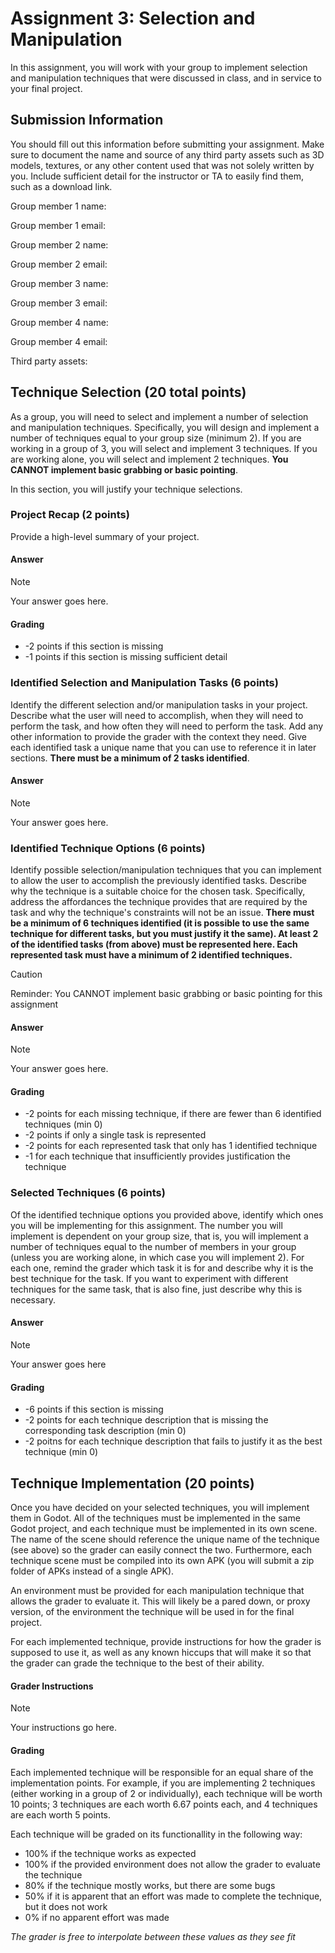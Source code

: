 # Assignment 3: Selection and Manipulation
In this assignment, you will work with your group to implement selection and manipulation techniques that were discussed in class, and in service to your final project.

## Submission Information
You should fill out this information before submitting your assignment. Make sure to document the name and source of any third party assets such as 3D models, textures, or any other content used that was not solely written by you. Include sufficient detail for the instructor or TA to easily find them, such as a download link.

Group member 1 name:

Group member 1 email:

Group member 2 name:

Group member 2 email:

Group member 3 name:

Group member 3 email:

Group member 4 name:

Group member 4 email:

Third party assets:


## Technique Selection (20 total points)
As a group, you will need to select and implement a number of selection and manipulation techniques. Specifically, you will design and implement a number of techniques equal to your group size (minimum 2). If you are working in a group of 3, you will select and implement 3 techniques. If you are working alone, you will select and implement 2 techniques. **You CANNOT implement basic grabbing or basic pointing**. 

In this section, you will justify your technique selections.

### Project Recap (2 points)
Provide a high-level summary of your project.

#### Answer

> [!NOTE]
> Your answer goes here.

#### Grading
- -2 points if this section is missing
- -1 points if this section is missing sufficient detail

### Identified Selection and Manipulation Tasks (6 points)
Identify the different selection and/or manipulation tasks in your project. Describe what the user will need to accomplish, when they will need to perform the task, and how often they will need to perform the task. Add any other information to provide the grader with the context they need. Give each identified task a unique name that you can use to reference it in later sections. **There must be a minimum of 2 tasks identified**.

#### Answer

> [!NOTE]
> Your answer goes here.

### Identified Technique Options (6 points)
Identify possible selection/manipulation techniques that you can implement to allow the user to accomplish the previously identified tasks. Describe why the technique is a suitable choice for the chosen task. Specifically, address the affordances the technique provides that are required by the task and why the technique's constraints will not be an issue. **There must be a minimum of 6 techniques identified (it is possible to use the same technique for different tasks, but you must justify it the same). At least 2 of the identified tasks (from above) must be represented here. Each represented task must have a minimum of 2 identified techniques.**

> [!CAUTION]
> Reminder: You CANNOT implement basic grabbing or basic pointing for this assignment

#### Answer

> [!NOTE]
> Your answer goes here.

#### Grading
- -2 points for each missing technique, if there are fewer than 6 identified techniques (min 0)
- -2 points if only a single task is represented
- -2 points for each represented task that only has 1 identified technique
- -1 for each technique that insufficiently provides justification the technique

### Selected Techniques (6 points)
Of the identified technique options you provided above, identify which ones you will be implementing for this assignment. The number you will implement is dependent on your group size, that is, you will implement a number of techniques equal to the number of members in your group (unless you are working alone, in which case you will implement 2). For each one, remind the grader which task it is for and describe why it is the best technique for the task. If you want to experiment with different techniques for the same task, that is also fine, just describe why this is necessary.

#### Answer

> [!NOTE]
> Your answer goes here

#### Grading
- -6 points if this section is missing
- -2 points for each technique description that is missing the corresponding task description (min 0)
- -2 poitns for each technique description that fails to justify it as the best technique (min 0)

## Technique Implementation (20 points)
Once you have decided on your selected techniques, you will implement them in Godot. All of the techniques must be implemented in the same Godot project, and each technique must be implemented in its own scene. The name of the scene should reference the unique name of the technique (see above) so the grader can easily connect the two. Furthermore, each technique scene must be compiled into its own APK (you will submit a zip folder of APKs instead of a single APK).

An environment must be provided for each manipulation technique that allows the grader to evaluate it. This will likely be a pared down, or proxy version, of the environment the technique will be used in for the final project.

For each implemented technique, provide instructions for how the grader is supposed to use it, as well as any known hiccups that will make it so that the grader can grade the technique to the best of their ability.

#### Grader Instructions

> [!NOTE]
> Your instructions go here.


#### Grading
Each implemented technique will be responsible for an equal share of the implementation points. For example, if you are implementing 2 techniques (either working in a group of 2 or individually), each technique will be worth 10 points; 3 techniques are each worth 6.67 points each, and 4 techniques are each worth 5 points.

Each technique will be graded on its functionallity in the following way:

- 100% if the technique works as expected
- 100% if the provided environment does not allow the grader to evaluate the technique
- 80% if the technique mostly works, but there are some bugs
- 50% if it is apparent that an effort was made to complete the technique, but it does not work
- 0% if no apparent effort was made

*The grader is free to interpolate between these values as they see fit*

